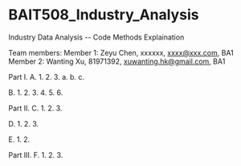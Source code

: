 # BAIT508_Industry_Analysis

Industry Data Analysis -- Code Methods Explaination

Team members:
Member 1: Zeyu Chen, xxxxxx, xxxx@xxx.com, BA1
Member 2: Wanting Xu, 81971392, xuwanting.hk@gmail.com, BA1


Part I.
A.
    1.
    2.
    3.
        a.
        b.
        c.

B.
    1.
    2.
    3.
    4.
    5.
    6.


Part II.
C.
    1.
    2.
    3.

D.
    1.
    2.
    3.

E.
    1.
    2.


Part III.
F.
    1.
    2.
    3.

